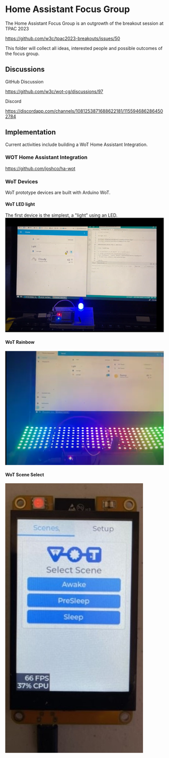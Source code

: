 # Home Assistant Focus Group

The Home Assistant Focus Group is an outgrowth of the breakout session at TPAC 2023

https://github.com/w3c/tpac2023-breakouts/issues/50

This folder will collect all ideas, interested people and possible outcomes of the focus group.

## Discussions 

GitHub Discussion

https://github.com/w3c/wot-cg/discussions/97

Discord

https://discordapp.com/channels/1081253871688622181/1155946862864502784

## Implementation
Current activities include building a WoT Home Assistant Integration.    

### WOT Home Assistant Integration

https://github.com/joshco/ha-wot

### WoT Devices
WoT prototype devices are built with Arduino WoT.  

#### WoT LED light
The first device is the simplest, a "light" using an LED.
![wot-light](./wot-light-small.png)

#### WoT Rainbow
![wot-rainbow](./wot-rainbow-small.png)

#### WoT Scene Select
![wot-scene](./wot-scene-small.JPG)



